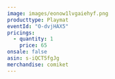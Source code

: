 ```yaml
---
image: images/eonow1lvgaiehyf.png
producttype: Playmat
eventId: "O-dvjHAX5"
pricings:
  - quantity: 1
    price: 65
onsale: false
asin: s-iQCT5fgJg
merchandise: comiket
---
```

